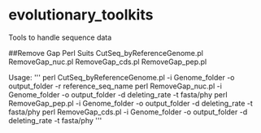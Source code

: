 # evolutionary_toolkits
Tools to handle sequence data

##Remove Gap Perl Suits
CutSeq_byReferenceGenome.pl
RemoveGap_nuc.pl
RemoveGap_cds.pl
RemoveGap_pep.pl

Usage:
'''
perl CutSeq_byReferenceGenome.pl -i Genome_folder -o output_folder -r reference_seq_name
perl RemoveGap_nuc.pl -i Genome_folder -o output_folder -d deleting_rate -t fasta/phy
perl RemoveGap_pep.pl -i Genome_folder -o output_folder -d deleting_rate -t fasta/phy
perl RemoveGap_cds.pl -i Genome_folder -o output_folder -d deleting_rate -t fasta/phy
'''
